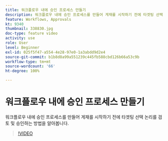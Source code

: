```yaml
---
title: 워크플로우 내에 승인 프로세스 만들기
description: 워크플로우 내에 승인 프로세스를 만들어 게재를 시작하기 전에 타겟팅 선택 논리를 검토 및 승인하는 방법을 알아봅니다.
feature: Workflows, Approvals
kt: 9340
thumbnail: 338830.jpg
doc-type: feature video
activity: use
role: User
level: Beginner
exl-id: 025f5f47-a554-4e28-97e0-1a3abdd9d2e4
source-git-commit: b1b8d8a99a551239c445fb588cbd126b66a53c9b
workflow-type: tm+mt
source-wordcount: '66'
ht-degree: 100%

---
```


# 워크플로우 내에 승인 프로세스 만들기

워크플로우 내에 승인 프로세스를 만들어 게재를 시작하기 전에 타겟팅 선택 논리를 검토 및 승인하는 방법을 알아봅니다.

>[!VIDEO](https://video.tv.adobe.com/v/338830?quality=12&learn=on)

